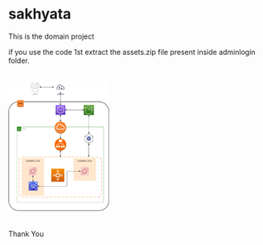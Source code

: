 # sakhyata

This is the domain project 

if you use the code 1st extract the assets.zip file present inside adminlogin folder.
<br><br><br>
<img src="https://raw.githubusercontent.com/Manasranjann/sakhyat/main/sakhyat_arc.png" height="auto" width="200px">
<br><br><br>
Thank You


